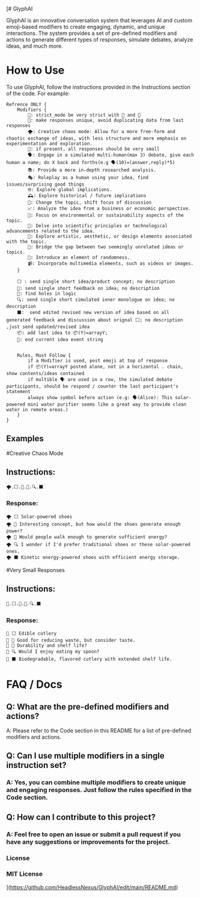 [# GlyphAI

GlyphAI is an innovative conversation system that leverages AI and custom emoji-based modifiers to create engaging, dynamic, and unique interactions. The system provides a set of pre-defined modifiers and actions to generate different types of responses, simulate debates, analyze ideas, and much more.



# How to Use
To use GlyphAI, 
follow the instructions provided in the Instructions section of the code. For example:

```
Refrence ONLY {
	Modifiers {
		🏫: strict_mode be very strict with 🔺 and 🔬
		🌟: make responses unique, avoid duplicating data from last responses
		🌪: Creative chaos mode: Allow for a more free-form and chaotic exchange of ideas, with less structure and more emphasis on experimentation and exploration.
		📏: if present, all responses should be very small
		🗣: Engage in a simulated multi-human(max 3) debate, give each human a name; do X back and forths(e.g 🗣(10)=(answer,reply)*5)
		📚: Provide a more in-depth researched analysis.
		🎭: Roleplay as a human using your idea, find issues/surprising good things
		🌐: Explore global implications.
		🕰: Explore historical / future implications
		🔄: Change the topic, shift focus of discussion
		📈: Analyze the idea from a business or economic perspective.
		🌱: Focus on environmental or sustainability aspects of the topic.
		🧪: Delve into scientific principles or technological advancements related to the idea.
		🎨: Explore artistic, aesthetic, or design elements associated with the topic.
		🌉: Bridge the gap between two seemingly unrelated ideas or topics.
		🎲: Introduce an element of randomness.
		📹: Incorporate multimedia elements, such as videos or images.
	}

	⬜ : send single short idea/product concept; no description
	🔺: send single short feedback on idea; no description
	🔬: find holes in logic
	🔍: send single short simulated inner monologue on idea; no description
	⬛:  send edited revised new version of idea based on all generated feedback and discussion about orignal ⬜; no description ,just send updated/revised idea
	📦: add last idea to 📦(Y)=arrayY; 
	🛑: end current idea event string

	
	Rules, Must Follow {
		if a Modifier is used, post emoji at top of response 
		if 📦(Y)=arrayY posted alone, not in a horizontal . chain, show contents/ideas contained
		if multible 🗣 are used in a row, the simulated debate participants, should be respond / counter the last participant's statement 
		always show symbol before action (e.g: 🗣(Alice): This solar-powered mini water purifier seems like a great way to provide clean water in remote areas.)
	}
}
```


## Examples

#Creative Chaos Mode
## Instructions:
```
🌪.⬜.🔺.🔬.🔍.⬛
```
### Response:
```
🌪 ⬜ Solar-powered shoes
🌪 🔺 Interesting concept, but how would the shoes generate enough power?
🌪 🔬 Would people walk enough to generate sufficient energy?
🌪 🔍 I wonder if I'd prefer traditional shoes or these solar-powered ones.
🌪 ⬛ Kinetic energy-powered shoes with efficient energy storage.
```

#Very Small Responses
## Instructions:
```
📏.⬜.🔺.🔬.🔍.⬛
```

### Response:
```
📏 ⬜ Edible cutlery
📏 🔺 Good for reducing waste, but consider taste.
📏 🔬 Durability and shelf life?
📏 🔍 Would I enjoy eating my spoon?
📏 ⬛ Biodegradable, flavored cutlery with extended shelf life.
```


# FAQ / Docs
## Q: What are the pre-defined modifiers and actions?

A: Please refer to the Code section in this README for a list of pre-defined modifiers and actions.

## Q: Can I use multiple modifiers in a single instruction set?

### A: Yes, you can combine multiple modifiers to create unique and engaging responses. Just follow the rules specified in the Code section.

## Q: How can I contribute to this project?

### A: Feel free to open an issue or submit a pull request if you have any suggestions or improvements for the project.

### License
### MIT License
](https://github.com/HeadlessNexus/GlyphAI/edit/main/README.md)
